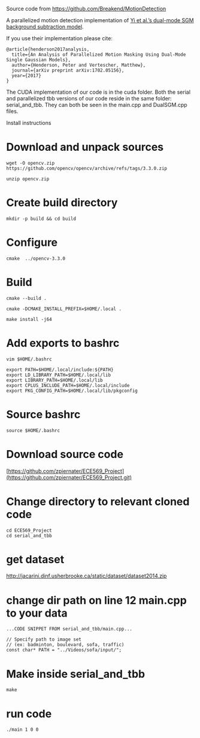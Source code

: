 Source code from https://github.com/Breakend/MotionDetection

A parallelized motion detection implementation of <a href="http://ieeexplore.ieee.org/document/6595847/">Yi et al.’s dual-mode SGM background subtraction model</a>. 

If you use their implementation please cite:

```
@article{henderson2017analysis,
  title={An Analysis of Parallelized Motion Masking Using Dual-Mode Single Gaussian Models},
  author={Henderson, Peter and Vertescher, Matthew},
  journal={arXiv preprint arXiv:1702.05156},
  year={2017}
}
```

The CUDA implementation of our code is in the cuda folder. Both the serial and parallelized tbb versions of our code reside in the same folder: serial_and_tbb. They can both be seen in the main.cpp and DualSGM.cpp files.


Install instructions

# Download and unpack sources
```
wget -O opencv.zip https://github.com/opencv/opencv/archive/refs/tags/3.3.0.zip

unzip opencv.zip
```

# Create build directory
```
mkdir -p build && cd build
```

# Configure
```
cmake  ../opencv-3.3.0
```

# Build
```
cmake --build .

cmake -DCMAKE_INSTALL_PREFIX=$HOME/.local .

make install -j64
```

# Add exports to bashrc
```
vim $HOME/.bashrc
```
```
export PATH=$HOME/.local/include:${PATH}
export LD_LIBRARY_PATH=$HOME/.local/lib
export LIBRARY_PATH=$HOME/.local/lib
export CPLUS_INCLUDE_PATH=$HOME/.local/include
export PKG_CONFIG_PATH=$HOME/.local/lib/pkgconfig
```

# Source bashrc
```
source $HOME/.bashrc
```

# Download source code
[https://github.com/zpiernater/ECE569_Project](https://github.com/zpiernater/ECE569_Project.git)

# Change directory to relevant cloned code
```
cd ECE569_Project
cd serial_and_tbb
```

# get dataset
http://jacarini.dinf.usherbrooke.ca/static/dataset/dataset2014.zip

# change dir path on line 12 main.cpp to your data
```
...CODE SNIPPET FROM serial_and_tbb/main.cpp...

// Specify path to image set 
// (ex: badminton, boulevard, sofa, traffic)
const char* PATH = "../Videos/sofa/input/";
```

# Make inside serial_and_tbb
```
make
```

# run code
```
./main 1 0 0
```
